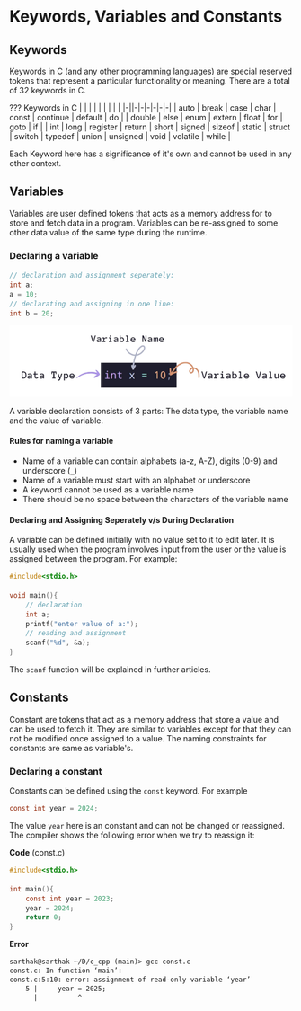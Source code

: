 # Keywords, Variables and Constants

## Keywords
Keywords in C (and any other programming languages) are special reserved tokens that represent a particular functionality or meaning. There are a total of 32 keywords in C.

??? Keywords in C
    | | | | | | | | |
    |-||-|-|-|-|-|-|
    | auto | break | case | char | const | continue | default | do | 
    | double | else | enum | extern | float | for | goto | if |
    | int | long | register | return | short | signed | sizeof | static 
    | struct | switch | typedef | union | unsigned | void | volatile | while |

Each Keyword here has a significance of it's own and cannot be used in any other context.

## Variables
Variables are user defined tokens that acts as a memory address for to store and fetch data in a program. Variables can be re-assigned to some other data value of the same type during the runtime.

### Declaring a variable

```c
// declaration and assignment seperately:
int a;
a = 10;
// declarating and assigning in one line:
int b = 20;
```
![](../../assets/var_declaration.png)

A variable declaration consists of 3 parts: The data type, the variable name and the value of variable.

#### Rules for naming a variable

* Name of a variable can contain alphabets (a-z, A-Z), digits (0-9) and underscore (`_`)
* Name of a variable must start with an alphabet or underscore
* A keyword cannot be used as a variable name
* There should be no space between the characters of the variable name

#### Declaring and Assigning Seperately v/s During Declaration

A variable can be defined initially with no value set to it to edit later. It is usually used when the program involves input from the user or the value is assigned between the program. For example:
```c
#include<stdio.h>

void main(){
    // declaration
    int a;
    printf("enter value of a:");
    // reading and assignment
    scanf("%d", &a);
}
```

The `scanf` function will be explained in further articles.

## Constants

Constant are tokens that act as a memory address that store a value and can be used to fetch it. They are similar to variables except for that they can not be modified once assigned to a value. The naming constraints for constants are same as variable's.

### Declaring a constant

Constants can be defined using the `const` keyword. For example 
```c
const int year = 2024;
```

The value `year` here is an constant and can not be changed or reassigned.
The compiler shows the following error when we try to reassign it: 

**Code** (const.c)
```c
#include<stdio.h>

int main(){
    const int year = 2023;
    year = 2024;
    return 0;
}
```

**Error**
```
sarthak@sarthak ~/D/c_cpp (main)> gcc const.c 
const.c: In function ‘main’:
const.c:5:10: error: assignment of read-only variable ‘year’
    5 |     year = 2025;
      |          ^
```
